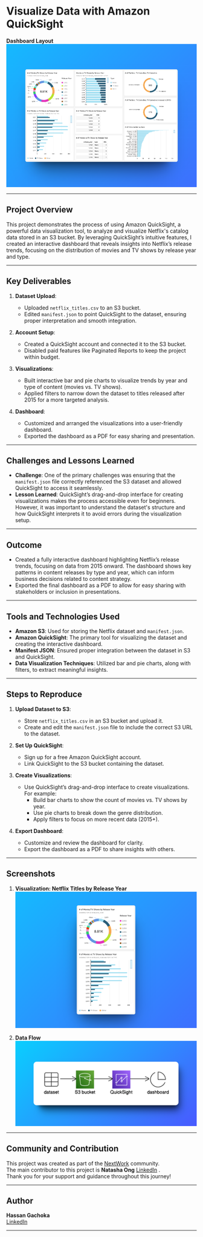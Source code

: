 # Visualize Data with Amazon QuickSight

**Dashboard Layout**  
![Dashboard](./Images/Dashboard.png)

---

## Project Overview

This project demonstrates the process of using Amazon QuickSight, a powerful data visualization tool, to analyze and visualize Netflix's catalog data stored in an S3 bucket. By leveraging QuickSight’s intuitive features, I created an interactive dashboard that reveals insights into Netflix’s release trends, focusing on the distribution of movies and TV shows by release year and type.

---

## Key Deliverables

1. **Dataset Upload**:
   - Uploaded `netflix_titles.csv` to an S3 bucket.
   - Edited `manifest.json` to point QuickSight to the dataset, ensuring proper interpretation and smooth integration.

2. **Account Setup**:
   - Created a QuickSight account and connected it to the S3 bucket.
   - Disabled paid features like Paginated Reports to keep the project within budget.

3. **Visualizations**:
   - Built interactive bar and pie charts to visualize trends by year and type of content (movies vs. TV shows).
   - Applied filters to narrow down the dataset to titles released after 2015 for a more targeted analysis.

4. **Dashboard**:
   - Customized and arranged the visualizations into a user-friendly dashboard.
   - Exported the dashboard as a PDF for easy sharing and presentation.

---

## Challenges and Lessons Learned

- **Challenge**: One of the primary challenges was ensuring that the `manifest.json` file correctly referenced the S3 dataset and allowed QuickSight to access it seamlessly.
- **Lesson Learned**: QuickSight’s drag-and-drop interface for creating visualizations makes the process accessible even for beginners. However, it was important to understand the dataset's structure and how QuickSight interprets it to avoid errors during the visualization setup.

---

## Outcome

- Created a fully interactive dashboard highlighting Netflix’s release trends, focusing on data from 2015 onward. The dashboard shows key patterns in content releases by type and year, which can inform business decisions related to content strategy.
- Exported the final dashboard as a PDF to allow for easy sharing with stakeholders or inclusion in presentations.

---

## Tools and Technologies Used

- **Amazon S3**: Used for storing the Netflix dataset and `manifest.json`.
- **Amazon QuickSight**: The primary tool for visualizing the dataset and creating the interactive dashboard.
- **Manifest JSON**: Ensured proper integration between the dataset in S3 and QuickSight.
- **Data Visualization Techniques**: Utilized bar and pie charts, along with filters, to extract meaningful insights.

---

## Steps to Reproduce

1. **Upload Dataset to S3**:
   - Store `netflix_titles.csv` in an S3 bucket and upload it.
   - Create and edit the `manifest.json` file to include the correct S3 URL to the dataset.

2. **Set Up QuickSight**:
   - Sign up for a free Amazon QuickSight account.
   - Link QuickSight to the S3 bucket containing the dataset.

3. **Create Visualizations**:
   - Use QuickSight’s drag-and-drop interface to create visualizations. For example:
     - Build bar charts to show the count of movies vs. TV shows by year.
     - Use pie charts to break down the genre distribution.
     - Apply filters to focus on more recent data (2015+).

4. **Export Dashboard**:
   - Customize and review the dashboard for clarity.
   - Export the dashboard as a PDF to share insights with others.

---

## Screenshots

1. **Visualization: Netflix Titles by Release Year**  
   ![Netflix Titles by Year](./Images/Netflix_Titles_Year.png)

2. **Data Flow**  
   ![Data Flow](./Images/Workflow.png)

---

## Community and Contribution

This project was created as part of the [NextWork](https://link.nextwork.org/app?utm_source=app&utm_medium=nav&utm_campaign=referral) community.  
The main contributor to this project is **Natasha Ong** [LinkedIn](https://www.linkedin.com/in/natasha-ong)
.  
Thank you for your support and guidance throughout this journey!

---

## Author

**Hassan Gachoka**  
[LinkedIn](https://linkedin.com/in/gachokahassan)

---
